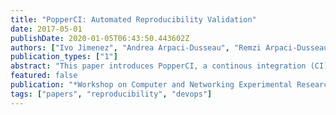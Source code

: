 ```yaml
---
title: "PopperCI: Automated Reproducibility Validation"
date: 2017-05-01
publishDate: 2020-01-05T06:43:50.443602Z
authors: ["Ivo Jimenez", "Andrea Arpaci-Dusseau", "Remzi Arpaci-Dusseau", "Jay Lofstead", "Carlos Maltzahn", "Kathryn Mohror", "Robert Ricci"]
publication_types: ["1"]
abstract: "This paper introduces PopperCI, a continous integration (CI) service hosted at UC Santa Cruz that allows researchers to automate the end-to-end execution and validation of experiments. PopperCI assumes that experiments follow Popper, a convention for implementing experiments and writing articles following a DevOps approach that has been proposed recently. PopperCI runs experiments on public, private or government-fundend cloud infrastructures in a fully automated way. We describe how PopperCI executes experiments and present a use case that illustrates the usefulness of the service."
featured: false
publication: "*Workshop on Computer and Networking Experimental Research Using Testbeds (CNERT'17) in conjunction with IEEE INFOCOM 2017*"
tags: ["papers", "reproducibility", "devops"]
---
```


